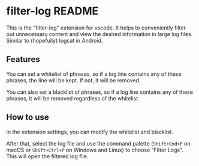 # filter-log README
This is the "filter-log" extension for vscode. It helps to conveniently filter out unnecessary content and view the desired information in large log files. Similar to (hopefully) logcat in Android.

## Features

You can set a whitelist of phrases, so if a log line contains any of these phrases, the line will be kept. If not, it will be removed.

You can also set a blacklist of phrases, so if a log line contains any of these phrases, it will be removed regardless of the whitelist.

## How to use

In the extension settings, you can modify the whitelist and blacklist.

After that, select the log file and use the command palette (`Shift+Cmd+P` on macOS or `Shift+Ctrl+P` on Windows and Linux) to choose "Filter Logs". This will open the filtered log file.
